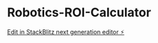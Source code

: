 # Robotics-ROI-Calculator

[Edit in StackBlitz next generation editor ⚡️](https://stackblitz.com/~/github.com/viktorkasap/Robotics-ROI-Calculator)